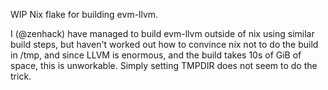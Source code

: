 WIP Nix flake for building evm-llvm.

I (@zenhack) have managed to build evm-llvm outside of nix using similar
build steps, but haven't worked out how to convince nix not to do the
build in /tmp, and since LLVM is enormous, and the build takes 10s of
GiB of space, this is unworkable. Simply setting TMPDIR does not seem to
do the trick.
